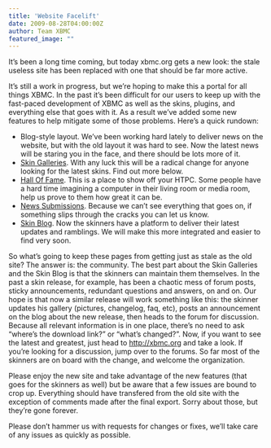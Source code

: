 ```yaml
---
title: 'Website Facelift'
date: 2009-08-28T04:00:00Z
author: Team XBMC
featured_image: ""
---
```

It’s been a long time coming, but today xbmc.org gets a new look: the stale useless site has been replaced with one that should be far more active.

 It’s still a work in progress, but we’re hoping to make this a portal for all things XBMC. In the past it’s been difficult for our users to keep up with the fast-paced development of XBMC as well as the skins, plugins, and everything else that goes with it. As a result we’ve added some new features to help mitigate some of those problems. Here’s a quick rundown:

 
 * Blog-style layout. We’ve been working hard lately to deliver news on the website, but with the old layout it was hard to see. Now the latest news will be staring you in the face, and there should be lots more of it.
 * [Skin Galleries](/skins). With any luck this will be a radical change for anyone looking for the latest skins. Find out more below.
 * [Hall Of Fame](/hof). This is a place to show off your HTPC. Some people have a hard time imagining a computer in their living room or media room, help us prove to them how great it can be.
 * [News Submissions](/contribute/suggest-a-story). Because we can’t see everything that goes on, if something slips through the cracks you can let us know.
 * [Skin Blog](/media/skin-news). Now the skinners have a platform to deliver their latest updates and ramblings. We will make this more integrated and easier to find very soon.
 
 So what’s going to keep these pages from getting just as stale as the old site? The answer is: the community. The best part about the Skin Galleries and the Skin Blog is that the skinners can maintain them themselves. In the past a skin release, for example, has been a chaotic mess of forum posts, sticky announcements, redundant questions and answers, on and on. Our hope is that now a similar release will work something like this: the skinner updates his gallery (pictures, changelog, faq, etc), posts an announcement on the blog about the new release, then heads to the forum for discussion. Because all relevant information is in one place, there’s no need to ask “where’s the download link?” or “what’s changed?”. Now, if you want to see the latest and greatest, just head to <http://xbmc.org> and take a look. If you’re looking for a discussion, jump over to the forums. So far most of the skinners are on board with the change, and welcome the organization.

 Please enjoy the new site and take advantage of the new features (that goes for the skinners as well) but be aware that a few issues are bound to crop up. Everything should have transfered from the old site with the exception of comments made after the final export. Sorry about those, but they’re gone forever.

 Please don’t hammer us with requests for changes or fixes, we’ll take care of any issues as quickly as possible.

 